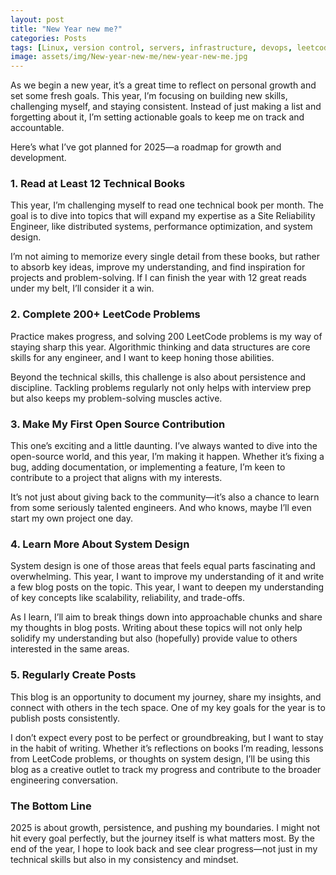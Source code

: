 ```yaml
---
layout: post
title: "New Year new me?"
categories: Posts
tags: [Linux, version control, servers, infrastructure, devops, leetcode, dsa, pipeline, system design, open source, books]
image: assets/img/New-year-new-me/new-year-new-me.jpg
---
```

As we begin a new year, it’s a great time to reflect on personal growth and set some fresh goals. This year, I’m focusing on building new skills, challenging myself, and staying consistent. Instead of just making a list and forgetting about it, I’m setting actionable goals to keep me on track and accountable.

Here’s what I’ve got planned for 2025—a roadmap for growth and development.

### 1. Read at Least 12 Technical Books
This year, I’m challenging myself to read one technical book per month. The goal is to dive into topics that will expand my expertise as a Site Reliability Engineer, like distributed systems, performance optimization, and system design.

I’m not aiming to memorize every single detail from these books, but rather to absorb key ideas, improve my understanding, and find inspiration for projects and problem-solving. If I can finish the year with 12 great reads under my belt, I’ll consider it a win.

### 2. Complete 200+ LeetCode Problems
Practice makes progress, and solving 200 LeetCode problems is my way of staying sharp this year. Algorithmic thinking and data structures are core skills for any engineer, and I want to keep honing those abilities.

Beyond the technical skills, this challenge is also about persistence and discipline. Tackling problems regularly not only helps with interview prep but also keeps my problem-solving muscles active.

### 3. Make My First Open Source Contribution
This one’s exciting and a little daunting. I’ve always wanted to dive into the open-source world, and this year, I’m making it happen. Whether it’s fixing a bug, adding documentation, or implementing a feature, I’m keen to contribute to a project that aligns with my interests.

It’s not just about giving back to the community—it’s also a chance to learn from some seriously talented engineers. And who knows, maybe I’ll even start my own project one day.

### 4. Learn More About System Design
System design is one of those areas that feels equal parts fascinating and overwhelming. This year, I want to improve my understanding of it and write a few blog posts on the topic. This year, I want to deepen my understanding of key concepts like scalability, reliability, and trade-offs.

As I learn, I’ll aim to break things down into approachable chunks and share my thoughts in blog posts. Writing about these topics will not only help solidify my understanding but also (hopefully) provide value to others interested in the same areas.

### 5. Regularly Create Posts
This blog is an opportunity to document my journey, share my insights, and connect with others in the tech space. One of my key goals for the year is to publish posts consistently.

I don’t expect every post to be perfect or groundbreaking, but I want to stay in the habit of writing. Whether it’s reflections on books I’m reading, lessons from LeetCode problems, or thoughts on system design, I’ll be using this blog as a creative outlet to track my progress and contribute to the broader engineering conversation.

### The Bottom Line
2025 is about growth, persistence, and pushing my boundaries. I might not hit every goal perfectly, but the journey itself is what matters most. By the end of the year, I hope to look back and see clear progress—not just in my technical skills but also in my consistency and mindset.
